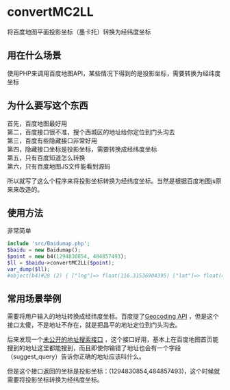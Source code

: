# convertMC2LL
将百度地图平面投影坐标（墨卡托）转换为经纬度坐标

## 用在什么场景
使用PHP来调用百度地图API，某些情况下得到的是投影坐标，需要转换为经纬度坐标

## 为什么要写这个东西
首先，百度地图最好用        
第二，百度接口很不准，搜个西城区的地址给你定位到门头沟去        
第三，百度有些隐藏接口非常好用      
第四，隐藏接口坐标是投影坐标，需要转换成经纬度坐标      
第五，只有百度知道怎么转换      
第六，只有百度地图JS文件能看到源码      

所以就写了这么个程序来将投影坐标转换为经纬度坐标。当然是根据百度地图js原来来改造的。
## 使用方法
非常简单
```php
include 'src/Baidumap.php';
$baidu = new Baidumap();
$point = new b4(1294830854, 484857493);
$ll = $baidu->convertMC2LL($point);
var_dump($ll);
#object(b4)#28 (2) { ["lng"]=> float(116.31536904395) ["lat"]=> float(40.071504624032) } 
```

## 常用场景举例
需要将用户输入的地址转换成经纬度坐标。百度提了[Geocoding API](http://developer.baidu.com/map/index.php?title=webapi/guide/webservice-geocoding ) ，但是这个接口太傻，不是地址不存在，就是把昌平的地址定位到门头沟去。

后来发现一个[未公开的地址搜索接口](http://api.map.baidu.com/?qt=s&c=131&wd=%E9%87%91%E5%9F%9F%E5%8D%8E%E5%BA%9C&rn=10&ie=utf-8&oue=1&res=api) ，这个接口好用，基本上在百度地图首页能搜到的地址这里都能搜到，而且即使你输错了地址也会有一个字段（suggest_query）告诉你正确的地址应该叫什么。

但是这个接口返回的坐标是投影坐标：(1294830854,484857493)，这个时候就需要将投影坐标转换为经纬度坐标。
